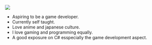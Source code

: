![](https://komarev.com/ghpvc/?username=SBY0907)

- Aspiring to be a game developer.
- Currently self taught.
- Love anime and japanese culture.
- I love gaming and programming equally.
- A good exposure on C# esspecially the game development aspect.


